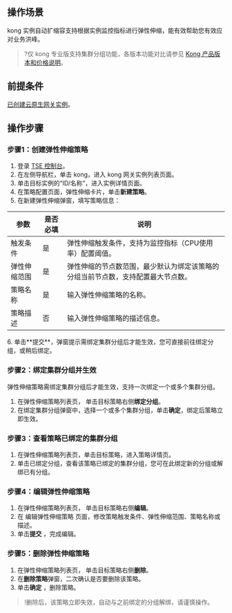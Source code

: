 

## 操作场景
kong 实例自动扩缩容支持根据实例监控指标进行弹性伸缩，能有效帮助您有效应对业务洪峰。
>?仅 kong 专业版支持集群分组功能，各版本功能对比请参见 [Kong 产品版本和价格说明](https://cloud.tencent.com/document/product/1364/77639)。

## 前提条件
[已创建云原生网关实例](https://cloud.tencent.com/document/product/1364/72495)。


## 操作步骤
### 步骤1：创建弹性伸缩策略
1. 登录 [TSE 控制台](https://console.cloud.tencent.com/tse)。
2. 在左侧导航栏，单击 kong，进入 kong 网关实例列表页面。
3. 单击目标实例的“ID/名称”，进入实例详情页面。
4. 在策略配置页面，弹性伸缩卡片，单击**新建策略**。
5. 在新建弹性伸缩弹窗，填写策略信息：
<table>
<thead>
<tr>
<th>参数</th>
<th>是否必填</th>
<th>说明</th>
</tr>
</thead>
<tbody>
<tr>
<td>触发条件</td>
<td>是</td>
<td>弹性伸缩触发条件，支持为监控指标（CPU使用率）配置阈值。</td>
</tr>
<tr>
<td>弹性伸缩范围</td>
<td>是</td>
<td>弹性伸缩的节点数范围，最少默认为绑定该策略的分组当前节点数，支持配置最大节点数。</td>
</tr>
<tr>
<td>策略名称</td>
<td>是</td>
<td>输入弹性伸缩策略的名称。</td>
</tr>
<tr>
<td>策略描述</td>
<td>否</td>
<td>输入弹性伸缩策略的描述信息。</td>
</tr>
</tbody></table>
6. 单击**提交**，弹窗提示需绑定集群分组后才能生效，您可直接前往绑定分组，或稍后绑定。



### 步骤2：绑定集群分组并生效
弹性伸缩策略需绑定集群分组后才能生效，支持一次绑定一个或多个集群分组。

1. 在弹性伸缩策略列表页， 单击目标策略右侧**绑定分组**。
2. 在绑定集群分组弹窗中，选择一个或多个集群分组，单击**确定**，绑定后策略立即生效。

### 步骤3：查看策略已绑定的集群分组
1. 在弹性伸缩策略列表页，单击目标策略，进入策略详情页。
2. 单击已绑定分组，查看该策略已绑定的集群分组，您可在此绑定新的分组或解绑已有分组。

### 步骤4：编辑弹性伸缩策略
1. 在弹性伸缩策略列表页， 单击目标策略右侧**编辑**。
2. 在 编辑弹性伸缩策略 页面，修改策略触发条件、弹性伸缩范围、策略名称或描述。
3. 单击**提交** ，完成编辑。

### 步骤5：删除弹性伸缩策略
1. 在弹性伸缩策略列表页， 单击目标策略右侧**删除**。
2. 在**删除策略**弹窗，二次确认是否要删除该策略。
3. 单击**确定** ，删除策略。
>!删除后，该策略立即失效，自动与之前绑定的分组解绑，请谨慎操作。

